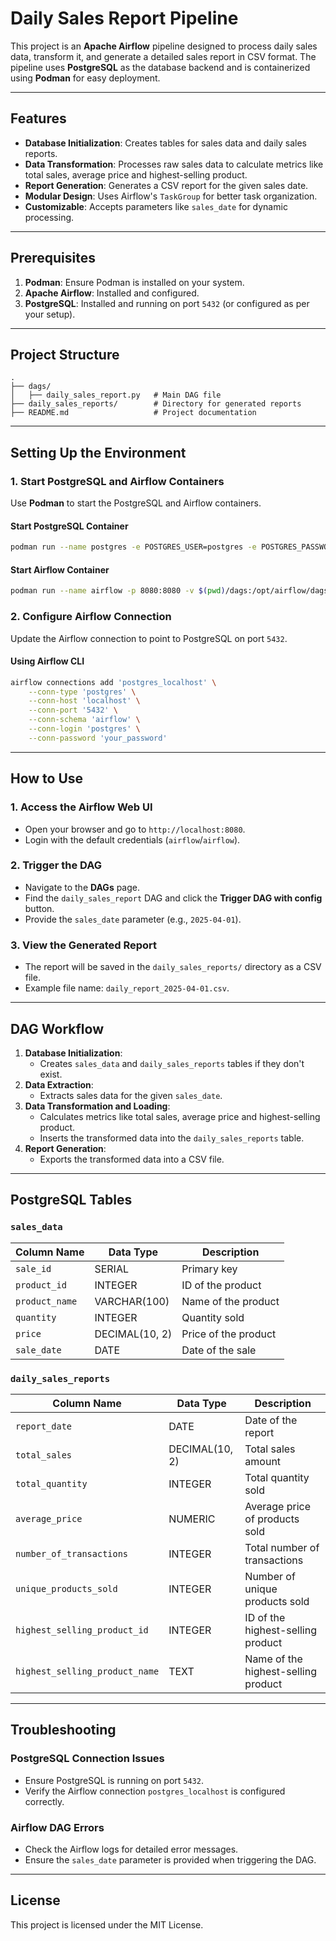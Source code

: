# Daily Sales Report Pipeline

This project is an **Apache Airflow** pipeline designed to process daily sales data, transform it, and generate a detailed sales report in CSV format. The pipeline uses **PostgreSQL** as the database backend and is containerized using **Podman** for easy deployment.

---

## Features
- **Database Initialization**: Creates tables for sales data and daily sales reports.
- **Data Transformation**: Processes raw sales data to calculate metrics like total sales, average price and highest-selling product.
- **Report Generation**: Generates a CSV report for the given sales date.
- **Modular Design**: Uses Airflow's `TaskGroup` for better task organization.
- **Customizable**: Accepts parameters like `sales_date` for dynamic processing.

---

## Prerequisites
1. **Podman**: Ensure Podman is installed on your system.
2. **Apache Airflow**: Installed and configured.
3. **PostgreSQL**: Installed and running on port `5432` (or configured as per your setup).

---

## Project Structure
```
.
├── dags/
│   ├── daily_sales_report.py   # Main DAG file
├── daily_sales_reports/        # Directory for generated reports
├── README.md                   # Project documentation
```

---

## Setting Up the Environment

### 1. Start PostgreSQL and Airflow Containers
Use **Podman** to start the PostgreSQL and Airflow containers.

#### Start PostgreSQL Container
```bash
podman run --name postgres -e POSTGRES_USER=postgres -e POSTGRES_PASSWORD=your_password -e POSTGRES_DB=usermanagement -p 5432:5432 -d postgres
```

#### Start Airflow Container
```bash
podman run --name airflow -p 8080:8080 -v $(pwd)/dags:/opt/airflow/dags -e AIRFLOW__CORE__LOAD_EXAMPLES=False -d apache/airflow:2.6.0
```

### 2. Configure Airflow Connection
Update the Airflow connection to point to PostgreSQL on port `5432`.

#### Using Airflow CLI
```bash
airflow connections add 'postgres_localhost' \
    --conn-type 'postgres' \
    --conn-host 'localhost' \
    --conn-port '5432' \
    --conn-schema 'airflow' \
    --conn-login 'postgres' \
    --conn-password 'your_password'
```

---

## How to Use

### 1. Access the Airflow Web UI
- Open your browser and go to `http://localhost:8080`.
- Login with the default credentials (`airflow`/`airflow`).

### 2. Trigger the DAG
- Navigate to the **DAGs** page.
- Find the `daily_sales_report` DAG and click the **Trigger DAG with config** button.
- Provide the `sales_date` parameter (e.g., `2025-04-01`).

### 3. View the Generated Report
- The report will be saved in the `daily_sales_reports/` directory as a CSV file.
- Example file name: `daily_report_2025-04-01.csv`.

---

## DAG Workflow
1. **Database Initialization**:
   - Creates `sales_data` and `daily_sales_reports` tables if they don't exist.
2. **Data Extraction**:
   - Extracts sales data for the given `sales_date`.
3. **Data Transformation and Loading**:
   - Calculates metrics like total sales, average price and highest-selling product.
   - Inserts the transformed data into the `daily_sales_reports` table.
4. **Report Generation**:
   - Exports the transformed data into a CSV file.

---

## PostgreSQL Tables

### `sales_data`
| Column Name       | Data Type       | Description                     |
|-------------------|-----------------|---------------------------------|
| `sale_id`         | SERIAL          | Primary key                     |
| `product_id`      | INTEGER         | ID of the product               |
| `product_name`    | VARCHAR(100)    | Name of the product             |
| `quantity`        | INTEGER         | Quantity sold                   |
| `price`           | DECIMAL(10, 2)  | Price of the product            |
| `sale_date`       | DATE            | Date of the sale                |

### `daily_sales_reports`
| Column Name               | Data Type       | Description                     |
|---------------------------|-----------------|---------------------------------|
| `report_date`             | DATE            | Date of the report              |
| `total_sales`             | DECIMAL(10, 2)  | Total sales amount              |
| `total_quantity`          | INTEGER         | Total quantity sold             |
| `average_price`           | NUMERIC         | Average price of products sold  |
| `number_of_transactions`  | INTEGER         | Total number of transactions    |
| `unique_products_sold`    | INTEGER         | Number of unique products sold  |
| `highest_selling_product_id` | INTEGER      | ID of the highest-selling product |
| `highest_selling_product_name` | TEXT       | Name of the highest-selling product |

---

## Troubleshooting

### PostgreSQL Connection Issues
- Ensure PostgreSQL is running on port `5432`.
- Verify the Airflow connection `postgres_localhost` is configured correctly.

### Airflow DAG Errors
- Check the Airflow logs for detailed error messages.
- Ensure the `sales_date` parameter is provided when triggering the DAG.

---

## License
This project is licensed under the MIT License.